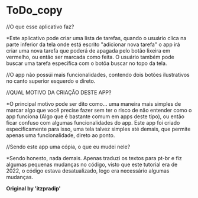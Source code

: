 # ToDo_copy
//O que esse aplicativo faz? 

*Este aplicativo pode criar uma lista de tarefas, quando o usuário clica na parte inferior da tela onde está escrito "adicionar nova tarefa" o app irá criar uma nova tarefa que poderá de apagada pelo botão lixeira em vermelho, ou então ser marcada como feita.
 O usuário também pode buscar uma tarefa específica com o botõa buscar no topo da tela.

 //O app não possúi mais funcionalidades, contendo dois botões ilustrativos no canto superior esquerdo e direto.


 //QUAL MOTIVO DA CRIAÇÃO DESTE APP?

 *O principal motivo pode ser dito como... uma maneira mais simples de marcar algo que você precise fazer sem ter o risco de não entender como o app funciona (Algo que é bastante comum em apps deste tipo), ou então ficar confuso com algumas funcionalidades do app.
 Este app foi criado especificamente para isso, uma tela talvez simples até demais, que permite apenas uma funcionalidade, direto ao ponto.

 //Sendo este app uma cópia, o que eu mudei nele?

*Sendo honesto, nada demais. Apenas traduzi os textos para pt-br e fiz algumas pequenas mudanças no código, visto que este tutorial era de 2022, o código estava desatualizado, logo era necessário algumas mudanças.  

 **Original by 'itzpradip'**

